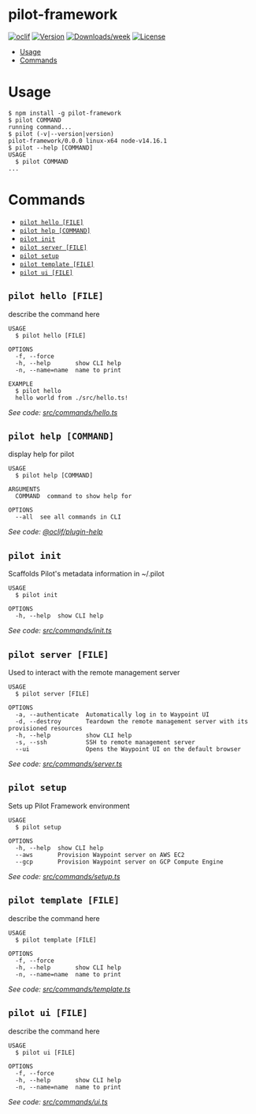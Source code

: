 pilot-framework
===============



[![oclif](https://img.shields.io/badge/cli-oclif-brightgreen.svg)](https://oclif.io)
[![Version](https://img.shields.io/npm/v/pilot-framework.svg)](https://npmjs.org/package/pilot-framework)
[![Downloads/week](https://img.shields.io/npm/dw/pilot-framework.svg)](https://npmjs.org/package/pilot-framework)
[![License](https://img.shields.io/npm/l/pilot-framework.svg)](https://github.com/pilot-framework/pilot-cli/blob/master/package.json)

<!-- toc -->
* [Usage](#usage)
* [Commands](#commands)
<!-- tocstop -->
# Usage
<!-- usage -->
```sh-session
$ npm install -g pilot-framework
$ pilot COMMAND
running command...
$ pilot (-v|--version|version)
pilot-framework/0.0.0 linux-x64 node-v14.16.1
$ pilot --help [COMMAND]
USAGE
  $ pilot COMMAND
...
```
<!-- usagestop -->
# Commands
<!-- commands -->
* [`pilot hello [FILE]`](#pilot-hello-file)
* [`pilot help [COMMAND]`](#pilot-help-command)
* [`pilot init`](#pilot-init)
* [`pilot server [FILE]`](#pilot-server-file)
* [`pilot setup`](#pilot-setup)
* [`pilot template [FILE]`](#pilot-template-file)
* [`pilot ui [FILE]`](#pilot-ui-file)

## `pilot hello [FILE]`

describe the command here

```
USAGE
  $ pilot hello [FILE]

OPTIONS
  -f, --force
  -h, --help       show CLI help
  -n, --name=name  name to print

EXAMPLE
  $ pilot hello
  hello world from ./src/hello.ts!
```

_See code: [src/commands/hello.ts](https://github.com/pilot-framework/pilot-cli/blob/v0.0.0/src/commands/hello.ts)_

## `pilot help [COMMAND]`

display help for pilot

```
USAGE
  $ pilot help [COMMAND]

ARGUMENTS
  COMMAND  command to show help for

OPTIONS
  --all  see all commands in CLI
```

_See code: [@oclif/plugin-help](https://github.com/oclif/plugin-help/blob/v3.2.2/src/commands/help.ts)_

## `pilot init`

Scaffolds Pilot's metadata information in ~/.pilot

```
USAGE
  $ pilot init

OPTIONS
  -h, --help  show CLI help
```

_See code: [src/commands/init.ts](https://github.com/pilot-framework/pilot-cli/blob/v0.0.0/src/commands/init.ts)_

## `pilot server [FILE]`

Used to interact with the remote management server

```
USAGE
  $ pilot server [FILE]

OPTIONS
  -a, --authenticate  Automatically log in to Waypoint UI
  -d, --destroy       Teardown the remote management server with its provisioned resources
  -h, --help          show CLI help
  -s, --ssh           SSH to remote management server
  --ui                Opens the Waypoint UI on the default browser
```

_See code: [src/commands/server.ts](https://github.com/pilot-framework/pilot-cli/blob/v0.0.0/src/commands/server.ts)_

## `pilot setup`

Sets up Pilot Framework environment

```
USAGE
  $ pilot setup

OPTIONS
  -h, --help  show CLI help
  --aws       Provision Waypoint server on AWS EC2
  --gcp       Provision Waypoint server on GCP Compute Engine
```

_See code: [src/commands/setup.ts](https://github.com/pilot-framework/pilot-cli/blob/v0.0.0/src/commands/setup.ts)_

## `pilot template [FILE]`

describe the command here

```
USAGE
  $ pilot template [FILE]

OPTIONS
  -f, --force
  -h, --help       show CLI help
  -n, --name=name  name to print
```

_See code: [src/commands/template.ts](https://github.com/pilot-framework/pilot-cli/blob/v0.0.0/src/commands/template.ts)_

## `pilot ui [FILE]`

describe the command here

```
USAGE
  $ pilot ui [FILE]

OPTIONS
  -f, --force
  -h, --help       show CLI help
  -n, --name=name  name to print
```

_See code: [src/commands/ui.ts](https://github.com/pilot-framework/pilot-cli/blob/v0.0.0/src/commands/ui.ts)_
<!-- commandsstop -->
